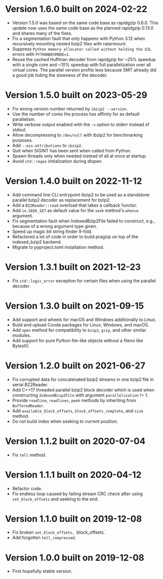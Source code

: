 
# Version 1.6.0 built on 2024-02-22

 - Version 1.5.0 was based on the same code base as rapidgzip 0.6.0.
   This update now uses the same code base as the planned rapidgzip 0.13.0 and shares many of the fixes.
 - Fix a segmentation fault that only happens with Python 3.12 when recursively mounting nested bzip2
   files with ratarmount.
 - Suppress `Python memory allocator called without holding the GIL` errors with `PYTHONDEVMODE=1`.
 - Reuse the cached Huffman decoder from rapidgzip for ~25% speedup with a single core and ~10% speedup
   with full parallelization over all virtual cores. The parallel version profits less because SMT
   already did a good job hiding the slowness of the decoder.

# Version 1.5.0 built on 2023-05-29

 - Fix wrong version number returned by `ibzip2 --version`.
 - Use the number of cores the process has affinity for as default parallelism.
 - Write verbose output enabled with the `-v` option to stderr instead of stdout.
 - Allow decompressing to `/dev/null` with ibzip2 for benchmarking purposes.
 - Add `--oss-attributions` to `ibzip2`.
 - Quit when SIGINT has been sent when called from Python.
 - Spawn threads only when needed instead of all at once at startup.
 - Avoid `std::regex` initialization during dlopen.

# Version 1.4.0 built on 2022-11-12

 - Add command line CLI entrypoint ibzip2 to be used as a standalone parallel bzip2 decoder as replacement for bzip2.
 - Add a `BZ2Reader::read` overload that takes a callback functor.
 - Add `io.SEEK_SET` as default value for the `seek` method's `whence` argument.
 - Fix segmentation fault when IndexedBzip2File failed to construct, e.g., because of a wrong argument type given.
 - Speed up magic bit string finder 9-fold.
 - Refactored a lot of code in order to build pragzip on top of the indexed_bzip2 backend.
 - Migrate to pyproject.toml installation method.

# Version 1.3.1 built on 2021-12-23

 - Fix `std::logic_error` exception for certain files when using the parallel decoder.

# Version 1.3.0 built on 2021-09-15

 - Add support and wheels for macOS and Windows additionally to Linux.
 - Build and upload Conda packages for Linux, Windows, and macOS.
 - Add `open` method for compatibility to `bzip2`, `gzip`, and other similar modules.
 - Add support for pure Python file-like objects without a fileno like BytesIO.

# Version 1.2.0 built on 2021-06-27

 - Fix corrupted data for concatenated bzip2 streams in one bzip2 file in serial BZ2Reader.
 - Add C++17 threaded parallel bzip2 block decoder which is used when constructing
   `IndexedBzip2File` with argument `parallelization` != 1.
 - Provide `readline`, `readlines`, `peek` methods by inheriting from `BufferedReader`.
 - Add `available_block_offsets`, `block_offsets_complete`, and `size` method.
 - Do not build index when seeking to current position.

# Version 1.1.2 built on 2020-07-04

 - Fix `tell` method.

# Version 1.1.1 built on 2020-04-12

 - Refactor code.
 - Fix endless loop caused by failing stream CRC check after using `set_block_offsets` and seeking to the end.

# Version 1.1.0 built on 2019-12-08

 - Fix broken `set_block_offsets, `block_offsets`.
 - Add forgotten `tell_compressed`.

# Version 1.0.0 built on 2019-12-08

 - First hopefully stable version.

